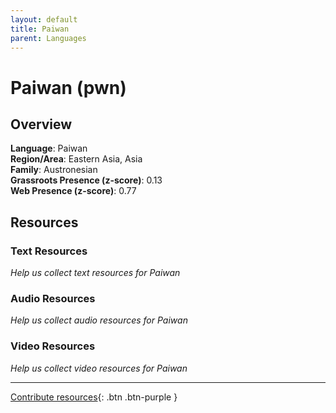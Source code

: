 ```yaml
---
layout: default
title: Paiwan
parent: Languages
---
```


# Paiwan (pwn)

## Overview

**Language**: Paiwan  
**Region/Area**: Eastern Asia, Asia  
**Family**: Austronesian  
**Grassroots Presence (z-score)**: 0.13  
**Web Presence (z-score)**: 0.77  

## Resources

### Text Resources
*Help us collect text resources for Paiwan*

### Audio Resources
*Help us collect audio resources for Paiwan*

### Video Resources
*Help us collect video resources for Paiwan*

---

[Contribute resources](https://forms.office.com/e/1SfLJx3u1r){: .btn .btn-purple }
